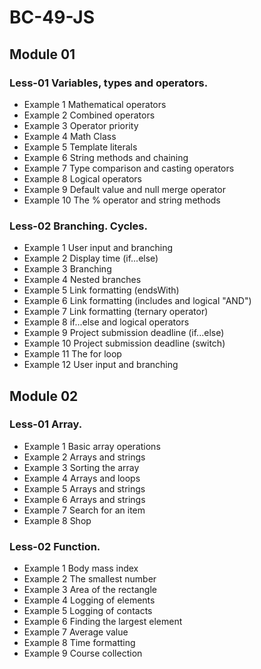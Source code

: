 # BC-49-JS

## Module 01

### Less-01 Variables, types and operators.

-   Example 1 Mathematical operators
-   Example 2 Combined operators
-   Example 3 Operator priority
-   Example 4 Math Class
-   Example 5 Template literals
-   Example 6 String methods and chaining​​⁡
-   Example 7 Type comparison and casting operators
-   Example 8 Logical operators
-   Example 9 Default value and null merge operator​⁡
-   Example 10 The % operator and string methods

### Less-02 Branching. Cycles.

-   Example 1 User input and branching
-   Example 2 Display time (if...else)
-   Example 3 Branching
-   Example 4 Nested branches
-   Example 5 Link formatting (endsWith)
-   Example 6 Link formatting (includes and logical "AND")
-   Example 7 Link formatting (ternary operator)
-   Example 8 if...else and logical operators
-   Example 9 Project submission deadline (if...else)
-   Example 10 Project submission deadline (switch)
-   Example 11 The for loop
-   Example 12 User input and branching

## Module 02

### Less-01 Array.

-   Example 1 Basic array operations
-   Example 2 Arrays and strings
-   Example 3 Sorting the array
-   Example 4 Arrays and loops
-   Example 5 Arrays and strings
-   Example 6 Arrays and strings
-   Example 7 Search for an item
-   Example 8 Shop

### Less-02 Function.

-   Example 1 Body mass index⁡
-   Example 2 The smallest number
-   Example 3 Area of ​​the rectangle
-   Example 4 Logging of elements
-   Example 5 Logging of contacts
-   Example 6 Finding the largest element
-   Example 7 Average value
-   Example 8 Time formatting
-   Example 9 Course collection
